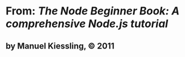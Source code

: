 # From: ___The Node Beginner Book: A comprehensive Node.js tutorial___
## by Manuel Kiessling, © 2011
